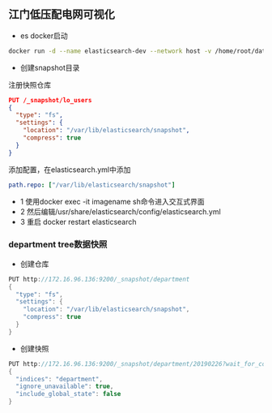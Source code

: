 ## 江门低压配电网可视化
+ es docker启动
```bash
docker run -d --name elasticsearch-dev --network host -v /home/root/data/elasticsearch:/var/lib/elasticsearch -v /home/root/logs/elasticsearch:/var/log/elasticsearch -e "discovery.type=single-node" -e "path.repo=['/var/lib/elasticsearch/snapshot']" elasticsearch:5
```

+ 创建snapshot目录

注册快照仓库
```json
PUT /_snapshot/lo_users
{
  "type": "fs",
  "settings": {
    "location": "/var/lib/elasticsearch/snapshot",
    "compress": true
  }
}
```

添加配置，在elasticsearch.yml中添加
```yml
path.repo: ["/var/lib/elasticsearch/snapshot"]
```
+ 1 使用docker exec -it imagename sh命令进入交互式界面
+ 2 然后编辑/usr/share/elasticsearch/config/elasticsearch.yml
+ 3 重启 docker restart elasticsearch


### department tree数据快照
+ 创建仓库
```java
PUT http://172.16.96.136:9200/_snapshot/department
{
  "type": "fs",
  "settings": {
    "location": "/var/lib/elasticsearch/snapshot",
    "compress": true
  }
}
```

+ 创建快照
```java
PUT http://172.16.96.136:9200/_snapshot/department/20190226?wait_for_completion=true
{
  "indices": "department",
  "ignore_unavailable": true,
  "include_global_state": false
}
```

